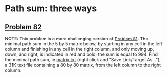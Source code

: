 # Path sum: three ways
## [Problem 82](https://projecteuler.net/problem=82)
NOTE: This problem is a more challenging version of [Problem 81](problem=81).
The minimal path sum in the 5 by 5 matrix below, by starting in any cell in the left column and finishing in any cell in the right column, and only moving up, down, and right, is indicated in red and bold; the sum is equal to 994.
Find the minimal path sum, in [matrix.txt](project/resources/p082_matrix.txt) (right click and "Save Link/Target As..."), a 31K text file containing a 80 by 80 matrix, from the left column to the right column.
